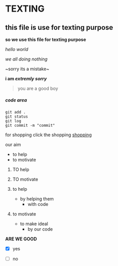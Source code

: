 # **TEXTING**
## this file is use for texting purpose


**so we use this file for texting purpose**

_hello world_

*we all doing nothing*

~sorry its a mistake~

**i am *extremly sorry***

> you are a good boy

##### code area

````
git add .
git status
git log
git commit -m "commit"
````

for shopping click the shopping [shopping](comeonshopping.online)

our aim
- to help
- to motivate
1. TO help
2. TO motivate

1. to help
   - by helping them
     - with code
     
2. to motivate
   - to make ideal
     - by our code
     
**ARE WE GOOD**

- [x] yes

- [ ] no
